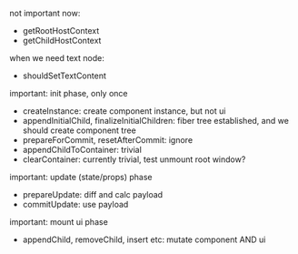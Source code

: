 not important now: 

- getRootHostContext
- getChildHostContext

when we need text node:

- shouldSetTextContent

important: init phase, only once

- createInstance: create component instance, but not ui
- appendInitialChild, finalizeInitialChildren: fiber tree established, and we should create component tree
- prepareForCommit, resetAfterCommit: ignore
- appendChildToContainer: trivial
- clearContainer: currently trivial, test unmount root window?

important: update (state/props) phase

- prepareUpdate: diff and calc payload
- commitUpdate: use payload

important: mount ui phase

- appendChild, removeChild, insert etc: mutate component AND ui